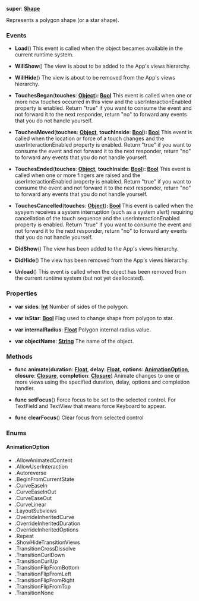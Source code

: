 **super**: **[Shape](Shape.md)**

Represents a polygon shape (or a star shape).

### Events

* **Load**()
This event is called when the object becames available in the current runtime system.

* **WillShow**()
The view is about to be added to the App's views hierarchy.

* **WillHide**()
The view is about to be removed from the App's views hierarchy.

* **TouchesBegan**(**touches**: **[Object](../gravity/object.md)**)<strong>: [Bool](../gravity/bool.md)</strong> 
This event is called when one or more new touches occurred in this view and the userInteractionEnabled property is enabled. Return "true" if you want to consume the event and not forward it to the next responder, return "no" to forward any events that you do not handle yourself.

* **TouchesMoved**(**touches**: **[Object](../gravity/object.md)**, **touchInside**: **[Bool](../gravity/bool.md)**)<strong>: [Bool](../gravity/bool.md)</strong> 
This event is called when the location or force of a touch changes and the userInteractionEnabled property is enabled. Return "true" if you want to consume the event and not forward it to the next responder, return "no" to forward any events that you do not handle yourself.

* **TouchesEnded**(**touches**: **[Object](../gravity/object.md)**, **touchInside**: **[Bool](../gravity/bool.md)**)<strong>: [Bool](../gravity/bool.md)</strong> 
This event is called when one or more fingers are raised and the userInteractionEnabled property is enabled. Return "true" if you want to consume the event and not forward it to the next responder, return "no" to forward any events that you do not handle yourself.

* **TouchesCancelled**(**touches**: **[Object](../gravity/object.md)**)<strong>: [Bool](../gravity/bool.md)</strong> 
This event is called when the sysyem receives a system interruption (such as a system alert) requiring cancellation of the touch sequence and the userInteractionEnabled property is enabled. Return "true" if you want to consume the event and not forward it to the next responder, return "no" to forward any events that you do not handle yourself.

* **DidShow**()
The view has been added to the App's views hierarchy.

* **DidHide**()
The view has been removed from the App's views hierarchy.

* **Unload**()
This event is called when the object has been removed from the current runtime system (but not yet deallocated).



### Properties

* **var** **sides**: **[Int](../gravity/int.md)**
Number of sides of the polygon.

* **var** **isStar**: **[Bool](../gravity/bool.md)**
Flag used to change shape from polygon to star.

* **var** **internalRadius**: **[Float](../gravity/float.md)**
Polygon internal radius value.

* **var** **objectName**: **[String](../gravity/string.md)**
The name of the object.



### Methods

* **func** **animate**(**duration**: **[Float](../gravity/float.md)**, **delay**: **[Float](../gravity/float.md)**, **options**: **<a href="#_enum_AnimationOption">AnimationOption</a>**, **closure**: **[Closure](../gravity/closure.md)**, **completion**: **[Closure](../gravity/closure.md)**)
Animate changes to one or more views using the specified duration, delay, options and completion handler.

* **func** **setFocus**()
Force focus to be set to the selected control. For TextField and TextView that means force Keyboard to appear.

* **func** **clearFocus**()
Clear focus from selected control





### Enums

<div id="_enum_AnimationOption"></div>

#### AnimationOption
 * .AllowAnimatedContent
 * .AllowUserInteraction
 * .Autoreverse
 * .BeginFromCurrentState
 * .CurveEaseIn
 * .CurveEaseInOut
 * .CurveEaseOut
 * .CurveLinear
 * .LayoutSubviews
 * .OverrideInheritedCurve
 * .OverrideInheritedDuration
 * .OverrideInheritedOptions
 * .Repeat
 * .ShowHideTransitionViews
 * .TransitionCrossDissolve
 * .TransitionCurlDown
 * .TransitionCurlUp
 * .TransitionFlipFromBottom
 * .TransitionFlipFromLeft
 * .TransitionFlipFromRight
 * .TransitionFlipFromTop
 * .TransitionNone




